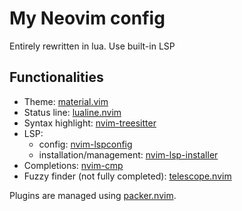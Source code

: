 # My Neovim config

Entirely rewritten in lua.
Use built-in LSP

## Functionalities
- Theme: [material.vim](https://github.com/kaicataldo/material.vim)
- Status line: [lualine.nvim](https://github.com/nvim-lualine/lualine.nvim)
- Syntax highlight: [nvim-treesitter](https://github.com/nvim-treesitter/nvim-treesitter)
- LSP:
  - config: [nvim-lspconfig](https://github.com/neovim/nvim-lspconfig)
  - installation/management: [nvim-lsp-installer](https://github.com/williamboman/nvim-lsp-installer/)
- Completions: [nvim-cmp](https://github.com/hrsh7th/nvim-cmp)
- Fuzzy finder (not fully completed): [telescope.nvim](https://github.com/nvim-telescope/telescope.nvim)

Plugins are managed using [packer.nvim](https://github.com/wbthomason/packer.nvim).
